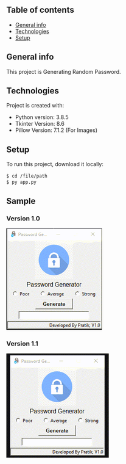 ## Table of contents
* [General info](#general-info)
* [Technologies](#technologies)
* [Setup](#setup)

## General info
This project is Generating Random Password.
	
## Technologies
Project is created with:
* Python version: 3.8.5
* Tkinter Version: 8.6
* Pillow Version: 7.1.2 (For Images)
	
## Setup
To run this project, download it locally:

```
$ cd /file/path
$ py app.py
```

## Sample
### Version 1.0
![](images/Sample.gif)

### Version 1.1
![](images/Sample2.gif)

